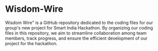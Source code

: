 # Wisdom-Wire
Wisdom Wire" is a GitHub repository dedicated to the coding files for our group's new project for Smart India Hackathon. By organizing our coding files in this repository, we aim to streamline collaboration among team members, track progress, and ensure the efficient development of our project for the hackathon.
